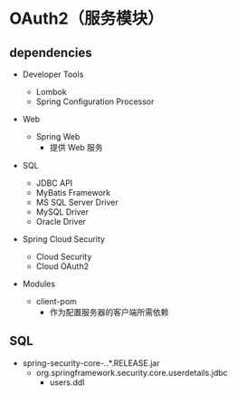 # OAuth2（服务模块）

## dependencies

- Developer Tools
    - Lombok
    - Spring Configuration Processor

- Web
    - Spring Web
        - 提供 Web 服务

- SQL
    - JDBC API
    - MyBatis Framework
    - MS SQL Server Driver
    - MySQL Driver
    - Oracle Driver

- Spring Cloud Security
    - Cloud Security
    - Cloud OAuth2

- Modules
    - client-pom
        - 作为配置服务器的客户端所需依赖

## SQL

- spring-security-core-*.*.*.RELEASE.jar
    - org.springframework.security.core.userdetails.jdbc
        - users.ddl
